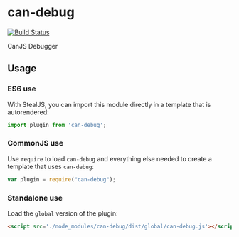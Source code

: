 # can-debug

[![Build Status](https://travis-ci.org/canjs/can-debug.svg?branch=master)](https://travis-ci.org/canjs/can-debug)

CanJS Debugger

## Usage

### ES6 use

With StealJS, you can import this module directly in a template that is autorendered:

```js
import plugin from 'can-debug';
```

### CommonJS use

Use `require` to load `can-debug` and everything else
needed to create a template that uses `can-debug`:

```js
var plugin = require("can-debug");
```

### Standalone use

Load the `global` version of the plugin:

```html
<script src='./node_modules/can-debug/dist/global/can-debug.js'></script>
```
